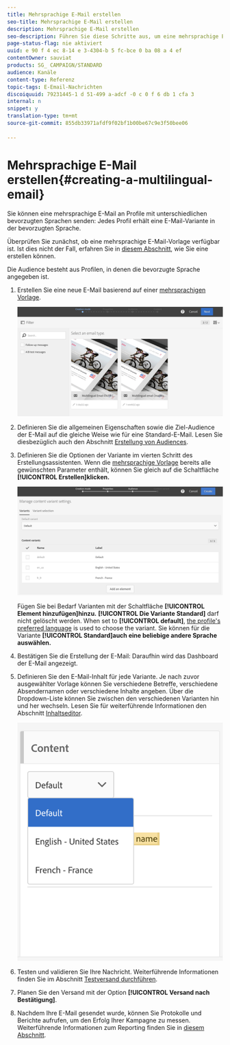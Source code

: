 ```yaml
---
title: Mehrsprachige E-Mail erstellen
seo-title: Mehrsprachige E-Mail erstellen
description: Mehrsprachige E-Mail erstellen
seo-description: Führen Sie diese Schritte aus, um eine mehrsprachige E-Mail an Empfänger mit unterschiedlichen bevorzugten Sprachen zu senden.
page-status-flag: nie aktiviert
uuid: e 90 f 4 ec 8-14 e 3-4304-b 5 fc-bce 0 ba 08 a 4 ef
contentOwner: sauviat
products: SG_ CAMPAIGN/STANDARD
audience: Kanäle
content-type: Referenz
topic-tags: E-Email-Nachrichten
discoiquuid: 79231445-1 d 51-499 a-adcf -0 c 0 f 6 db 1 cfa 3
internal: n
snippet: y
translation-type: tm+mt
source-git-commit: 855db33971afdf9f02bf1b00be67c9e3f50bee06

---
```



# Mehrsprachige E-Mail erstellen{#creating-a-multilingual-email}

Sie können eine mehrsprachige E-Mail an Profile mit unterschiedlichen bevorzugten Sprachen senden: Jedes Profil erhält eine E-Mail-Variante in der bevorzugten Sprache.

Überprüfen Sie zunächst, ob eine mehrsprachige E-Mail-Vorlage verfügbar ist. Ist dies nicht der Fall, erfahren Sie in [diesem Abschnitt](../../start/using/creating-a-multilingual-template.md), wie Sie eine erstellen können.

Die Audience besteht aus Profilen, in denen die bevorzugte Sprache angegeben ist.

1. Erstellen Sie eine neue E-Mail basierend auf einer [mehrsprachigen Vorlage](../../start/using/creating-a-multilingual-template.md).

   ![](assets/multi_create1.png)

1. Definieren Sie die allgemeinen Eigenschaften sowie die Ziel-Audience der E-Mail auf die gleiche Weise wie für eine Standard-E-Mail. Lesen Sie diesbezüglich auch den Abschnitt [Erstellung von Audiences](../../audiences/using/creating-audiences.md).
1. Definieren Sie die Optionen der Variante im vierten Schritt des Erstellungsassistenten. Wenn die [mehrsprachige Vorlage](../../start/using/creating-a-multilingual-template.md) bereits alle gewünschten Parameter enthält, können Sie gleich auf die Schaltfläche **[!UICONTROL Erstellen]klicken.**

   ![](assets/multi_create4.png)

   Fügen Sie bei Bedarf Varianten mit der Schaltfläche **[!UICONTROL Element hinzufügen]hinzu.** **[!UICONTROL Die Variante Standard]** darf nicht gelöscht werden. When set to **[!UICONTROL default]**, [the profile's preferred language](../../audiences/using/creating-profiles.md) is used to choose the variant. Sie können für die Variante **[!UICONTROL Standard]auch eine beliebige andere Sprache auswählen.**

1. Bestätigen Sie die Erstellung der E-Mail: Daraufhin wird das Dashboard der E-Mail angezeigt.
1. Definieren Sie den E-Mail-Inhalt für jede Variante. Je nach zuvor ausgewählter Vorlage können Sie verschiedene Betreffe, verschiedene Absendernamen oder verschiedene Inhalte angeben. Über die Dropdown-Liste können Sie zwischen den verschiedenen Varianten hin und her wechseln. Lesen Sie für weiterführende Informationen den Abschnitt [Inhaltseditor](../../designing/using/about-email-content-design.md).

   ![](assets/multi_selectcontent.png)

1. Testen und validieren Sie Ihre Nachricht. Weiterführende Informationen finden Sie im Abschnitt [Testversand durchführen](../../sending/using/managing-test-profiles-and-sending-proofs.md#sending-proofs).
1. Planen Sie den Versand mit der Option **[!UICONTROL Versand nach Bestätigung]**.
1. Nachdem Ihre E-Mail gesendet wurde, können Sie Protokolle und Berichte aufrufen, um den Erfolg Ihrer Kampagne zu messen. Weiterführende Informationen zum Reporting finden Sie in [diesem Abschnitt](../../reporting/using/about-dynamic-reports.md).

